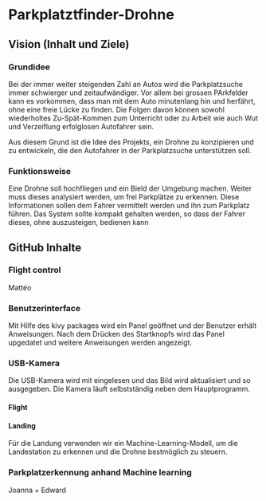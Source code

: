 # Parkplatztfinder-Drohne

## Vision (Inhalt und Ziele)
### Grundidee 
Bei der immer weiter steigenden Zahl an Autos wird die Parkplatzsuche immer schwierger und zeitaufwändiger. Vor allem bei grossen PArkfelder kann es vorkommen, dass man mit dem Auto minutenlang hin und herfährt, ohne eine freie Lücke zu finden. Die Folgen davon können sowohl wiederholtes Zu-Spät-Kommen zum Unterricht oder zu Arbeit wie auch Wut und Verzeiflung erfolglosen Autofahrer sein. 

Aus diesem Grund ist die Idee des Projekts, ein Drohne zu konzipieren und zu entwickeln, die den Autofahrer in der Parkplatzsuche unterstützen soll. 

### Funktionsweise

Eine Drohne soll hochfliegen und ein Bield der Umgebung machen. Weiter muss dieses analysiert werden, um frei Parkplätze zu erkennen. Diese Informationen sollen dem Fahrer vermittelt werden und ihn zum Parkplatz führen. Das System sollte kompakt gehalten werden, so dass der Fahrer dieses, ohne auszusteigen, bedienen kann 

## GitHub Inhalte 

### Flight control
Mattéo

### Benutzerinterface
Mit Hilfe des kivy packages wird ein Panel geöffnet und der Benutzer erhält Anweisungen. Nach dem Drücken des Startknopfs wird das Panel upgedatet und weitere Anweisungen werden angezeigt.

### USB-Kamera
Die USB-Kamera wird mit eingelesen und das Bild wird aktualisiert und so ausgegeben. Die Kamera läuft selbstständig neben dem Hauptprogramm.


#### Flight 

#### Landing 
Für die Landung verwenden wir ein Machine-Learning-Modell, um die Landestation zu erkennen und die Drohne bestmöglich zu steuern.

### Parkplatzerkennung anhand Machine learning 

Joanna + Edward

